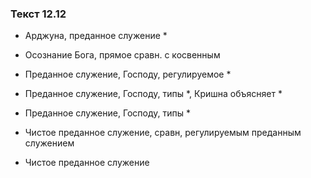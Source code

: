 ### Текст 12.12

- Арджуна, преданное служение *

- Осознание Бога, прямое сравн. с косвенным

- Преданное служение, Господу, регулируемое *

- Преданное служение, Господу, типы *, Кришна объясняет *

- Преданное служение, Господу, типы *

- Чистое преданное служение, сравн, регулируемым преданным служением

- Чистое преданное служение
	
